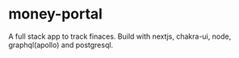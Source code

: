 # money-portal
A full stack app to track finaces.
Build with nextjs, chakra-ui, node, graphql(apollo) and postgresql.
